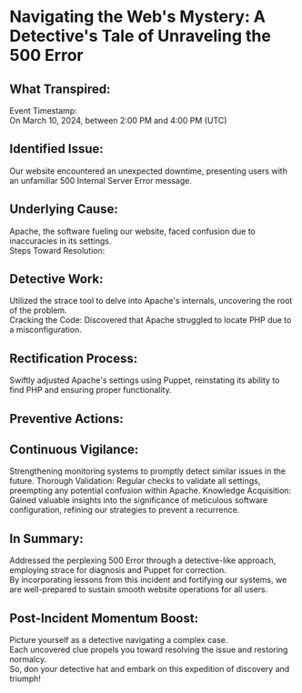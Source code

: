 # Navigating the Web's Mystery: A Detective's Tale of Unraveling the 500 Error

## What Transpired:  
Event Timestamp:  
On March 10, 2024, between 2:00 PM and 4:00 PM (UTC)  
## Identified Issue:   
Our website encountered an unexpected downtime, presenting users with an unfamiliar 500 Internal Server Error message.
## Underlying Cause:   
Apache, the software fueling our website, faced confusion due to inaccuracies in its settings.  
Steps Toward Resolution:  
## Detective Work:  
Utilized the strace tool to delve into Apache's internals, uncovering the root of the problem.  
Cracking the Code: Discovered that Apache struggled to locate PHP due to a misconfiguration.  
## Rectification Process: 
Swiftly adjusted Apache's settings using Puppet, reinstating its ability to find PHP and ensuring proper functionality.  
## Preventive Actions:  
## Continuous Vigilance: 
Strengthening monitoring systems to promptly detect similar issues in the future.
Thorough Validation: Regular checks to validate all settings, preempting any potential confusion within Apache.
Knowledge Acquisition: Gained valuable insights into the significance of meticulous software configuration, refining our strategies to prevent a recurrence.
## In Summary:  
Addressed the perplexing 500 Error through a detective-like approach, employing strace for diagnosis and Puppet for correction.  
By incorporating lessons from this incident and fortifying our systems, we are well-prepared to sustain smooth website operations for all users.  
## Post-Incident Momentum Boost:  
Picture yourself as a detective navigating a complex case.   
Each uncovered clue propels you toward resolving the issue and restoring normalcy.  
So, don your detective hat and embark on this expedition of discovery and triumph!  


